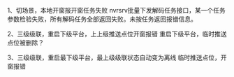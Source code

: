 1、切场景，本地开窗报开窗任务失败
    nvrsrv批量下发解码任务接口，某一个任务参数检验失败，所有解码任务全部返回失败。未按任务返回报错信息。
    
2、三级级联，重启下级平台，上上级推送点位开窗报错
     重启下级平台，临时推送点位被删除？

3、三级级联，重启最下级平台，最上级级联状态自动变为离线
	临时推送点位，开窗报错